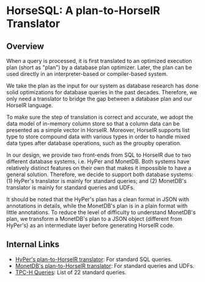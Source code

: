 # HorseSQL: A plan-to-HorseIR Translator

## Overview

When a query is processed, it is first translated to an optimized execution
plan (short as "plan") by a database plan optimizer.  Later, the plan can be
used directly in an interpreter-based or compiler-based system.

We take the plan as the input for our system as database research has done
solid optimizations for database queries in the past decades.  Therefore,
we only need a translator to bridge the gap between a database plan and our
HorseIR language.

To make sure the step of translation is correct and accurate, we adopt the
data model of in-memory column store so that a column data can be presented
as a simple vector in HorseIR.  Moreover, HorseIR supports list type to store
compound data with various types in order to handle mixed data types after
database operations, such as the groupby operation.

In our design, we provide two front-ends from SQL to HorseIR due to two different
database systems, i.e. HyPer and MonetDB.  Both systems have relatively distinct
features on their own that makes it impossible to have a general solution.
Therefore, we decide to support both database systems:
(1) HyPer's translator is mainly for standard queries; and
(2) MonetDB's translator is mainly for standard queries and UDFs.

It should be noted that the HyPer's plan has a clean format in JSON with
annotations in details, while the MonetDB's plan is in a plain format with
little annotations.  To reduce the level of difficulty to understand MonetDB's
plan, we transform a MonetDB's plan to a JSON object (different from HyPer's)
as an intermediate layer before generating HorseIR code.


## Internal Links

- [HyPer's plan-to-HorseIR translator](hyper.md): For standard SQL queries.
- [MonetDB's plan-to-HorseIR translator](hyper.md): For standard queries and UDFs.
- [TPC-H Queries](tpch.md): List of 22 standard queries.




